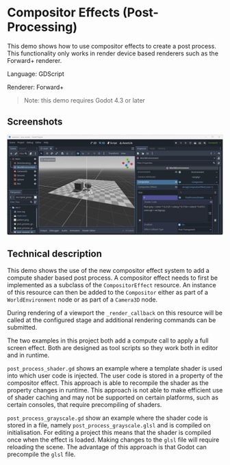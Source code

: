 # Compositor Effects (Post-Processing)

This demo shows how to use compositor effects to create a post process.
This functionality only works in render device based renderers such as the Forward+ renderer.

Language: GDScript

Renderer: Forward+

> Note: this demo requires Godot 4.3 or later

## Screenshots

![Screenshot](screenshots/post_process_shader.webp)

## Technical description

This demo shows the use of the new compositor effect system to add a compute shader based post process.
A compositor effect needs to first be implemented as a subclass of the `CompositorEffect` resource.
An instance of this resource can then be added to the `Compositor`
either as part of a `WorldEnvironment` node or as part of a `Camera3D` node.

During rendering of a viewport the `_render_callback` on this resource will be called
at the configured stage and additional rendering commands can be submitted.

The two examples in this project both add a compute call to apply a full screen effect.
Both are designed as tool scripts so they work both in editor and in runtime.

`post_process_shader.gd` shows an example where a template shader is used into which user code
is injected. The user code is stored in a property of the compositor effect.
This approach is able to recompile the shader as the property changes in runtime.
This approach is not able to make efficient use of shader caching and may not be supported on certain
platforms, such as certain consoles, that require precompiling of shaders.

`post_process_grayscale.gd` show an example where the shader code is stored in a file,
namely `post_process_grayscale.glsl` and is compiled on initialisation.
For editing a project this means that the shader is compiled once when the effect is loaded.
Making changes to the `glsl` file will require reloading the scene.
The advantage of this approach is that Godot can precompile the `glsl` file.
